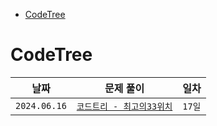 - [CodeTree](#codetree)


# CodeTree
| 날짜 | 문제 풀이 | 일차 |
|:---:|:---:|:---|
| `2024.06.16` | [`코드트리 - 최고의33위치`](CodeTree/240616_최고의33위치.md) | `17일` |